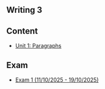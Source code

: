 ## Writing 3

## Content

- [Unit 1: Paragraphs](assets/posts/HUB-second-bachelors-degree/kh1-writing-3/unit-1.md)

## Exam

- [Exam 1 (11/10/2025 - 19/10/2025)](https://docs.google.com/document/d/1PHBuRqMI-7oV-vyYUhPIb7MNP8o6TC7-ojQDxJVKUK0/)